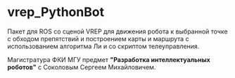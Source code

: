 # vrep_PythonBot
Пакет для ROS со сценой VREP для движения робота к выбранной точке с обходом препятствий и построением карты и маршрута с использованием алгоритма Ли и со скриптом телеуправления. 

Магистратура ФКИ МГУ предмет **"Разработка интеллектуальных роботов"** с Соколовым Сергеем Михайловичем.